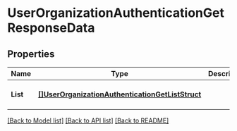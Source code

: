 # UserOrganizationAuthenticationGetResponseData

## Properties
Name | Type | Description | Notes
------------ | ------------- | ------------- | -------------
**List** | [**[]UserOrganizationAuthenticationGetListStruct**](UserOrganizationAuthenticationGetListStruct.md) |  | [optional] [default to null]

[[Back to Model list]](../README.md#documentation-for-models) [[Back to API list]](../README.md#documentation-for-api-endpoints) [[Back to README]](../README.md)


